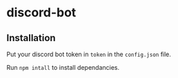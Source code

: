# discord-bot

## Installation

Put your discord bot token in `token` in the `config.json` file.

Run `npm intall` to install dependancies.


